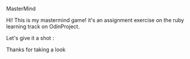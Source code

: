 MasterMind

Hi! This is my mastermind game!
it's an assignment exercise on the ruby learning track on OdinProject.

Let's give it a shot :

Thanks for taking a look